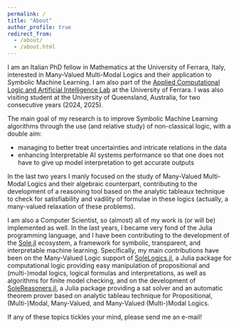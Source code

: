 ```yaml
---
permalink: /
title: "About"
author_profile: true
redirect_from: 
  - /about/
  - /about.html
---
```


I am an Italian PhD fellow in Mathematics at the University of Ferrara, Italy,
interested in Many-Valued Multi-Modal Logics and their application to Symbolic
Machine Learning. I am also part of the 
[Applied Computational Logic and Artificial Intelligence Lab](https://aclai.unife.it/en/) 
at the University of Ferrara. I was also visiting student at the University of
Queensland, Australia, for two consecutive years (2024, 2025).

The main goal of my research is to improve Symbolic Machine Learning algorithms
through the use (and relative study) of non-classical logic, with a double aim:
* managing to better treat uncertainties and intricate relations in the data
* enhancing Interpretable AI systems performance so that one does not have to
give up model interpretation to get accurate outputs

In the last two years I manly focused on the study of Many-Valued Multi-Modal
Logics and their algebraic counterpart, contributing to the development of a
reasoning tool based on the analytic tableaux technique to check for
satisfiability and vadility of formulae in these logics (actually, a many-valued
relaxation of these problems).

I am also a Computer Scientist, so (almost) all of my work is (or will be)
implemented as well. In the last years, I became very fond of the Julia
programming language, and I have been contributing to the development of the
[Sole.jl](https://github.com/aclai-lab/Sole.jl) ecosystem, a framework for
symbolic, transparent, and interpretable machine learning. Specifically, my main
contributions have been on the Many-Valued Logic support of
[SoleLogics.jl](https://github.com/aclai-lab/SoleLogics.jl), a Julia package for
computational logic providing easy manipulation of propositional and
(multi-)modal logics, logical formulas and interpretations, as well as
algorithms for finite model checking, and on the development of
[SoleReasoners.jl](https://github.com/aclai-lab/SoleReasoners.jl), a Julia
package providing a sat solver and an automatic theorem prover based on analytic 
tableau technique for Propositional, (Multi-)Modal, Many-Valued, and Many-Valued
(Multi-)Modal Logics.

If any of these topics tickles your mind, please send me an e-mail!
